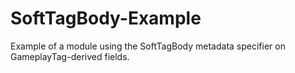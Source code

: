 # SoftTagBody-Example
Example of a module using the SoftTagBody metadata specifier on GameplayTag-derived fields.

